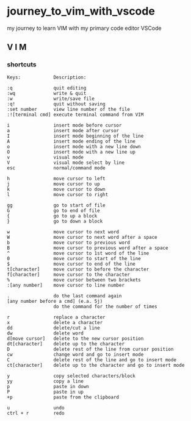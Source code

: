 # journey_to_vim_with_vscode

my journey to learn VIM with my primary code editor VSCode


## V I M
### shortcuts

    Keys:            Description:

    :q               quit editing
    :wq              write & quit
    :w               write/save file
    :q!              quit without saving
    :set number      view line number of the file
    :![terminal cmd] execute terminal command from VIM

    i                insert mode before cursor
    a                insert mode after cursor
    I                insert mode beginning of the line
    A                insert mode ending of the line
    o                insert mode with a new line down
    O                insert mode with a new line up
    v                visual mode
    V                visual mode select by line
    esc              normal/command mode

    h                move cursor to left
    j                move cursor to up
    k                move cursor to down
    l                move cursor to right

    gg               go to start of file
    G                go to end of file
    {                go to up a block
    }                go to down a block

    w                move cursor to next word
    W                move cursor to next word after a space
    b                move cursor to previous word
    B                move cursor to previous word after a space
    ^                move cursor to 1st word of the line
    0                move cursor to start of the line
    $                move cursor to end of the line
    t[character]     move cursor to before the character
    f[character]     move cursor to the character
    %                move cursor between two brackets
    :[any number]    move cursor to line number

    .                do the last command again
    [any number before a cmd] (e.a. 5j)
                     do the command for the number of times

    r                replace a character
    x                delete a character
    dd               delete/cut a line
    dw               delete word
    d[move cursor]   delete to the new cursor position
    dt[character]    delete up to the character
    D                delete rest of the line from cursor position
    cw               change word and go to insert mode
    C                delete rest of the line and go to insert mode
    ct[character]    delete up to the character and go to insert mode

    y                copy selected characters/block
    yy               copy a line
    p                paste in down
    P                paste in up
    +p               paste from the clipboard

    u                undo
    ctrl + r         redo










